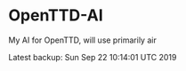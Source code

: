 # OpenTTD-AI
My AI for OpenTTD, will use primarily air

Latest backup: Sun Sep 22 10:14:01 UTC 2019
